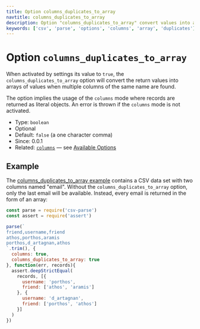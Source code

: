 ```yaml
---
title: Option columns_duplicates_to_array
navtitle: columns_duplicates_to_array
description: Option "columns_duplicates_to_array" convert values into an array of values for duplicated column names.
keywords: ['csv', 'parse', 'options', 'columns', 'array', 'duplicates']
---
```


# Option `columns_duplicates_to_array`

When activated by settings its value to `true`, the `columns_duplicates_to_array` option will convert the return values into arrays of values when multiple columns of the same name are found.

The option implies the usage of the `columns` mode where records are returned as literal objects. An error is thrown if the `columns` mode is not activated.

* Type: `boolean`
* Optional
* Default: `false` (a one character comma)
* Since: 0.0.1
* Related: [`columns`](/parse/options/columns/) &mdash; see [Available Options](/parse/options/#available-options)

## Example

The [columns_duplicates_to_array example](https://github.com/adaltas/node-csv/blob/master/packages/csv-parse/samples/option.columns_duplicates_to_array.true.js) contains a CSV data set with two columns named "email". Without the `columns_duplicates_to_array` option, only the last email will be available. Instead, every email is returned in the form of an array:

```js
const parse = require('csv-parse')
const assert = require('assert')

parse(`
friend,username,friend
athos,porthos,aramis
porthos,d_artagnan,athos
`.trim(), {
  columns: true,
  columns_duplicates_to_array: true
}, function(err, records){
  assert.deepStrictEqual(
    records, [{
      username: 'porthos',
      friend: ['athos', 'aramis']
    }, {
      username: 'd_artagnan',
      friend: ['porthos', 'athos']
    }]
  )
})
```
